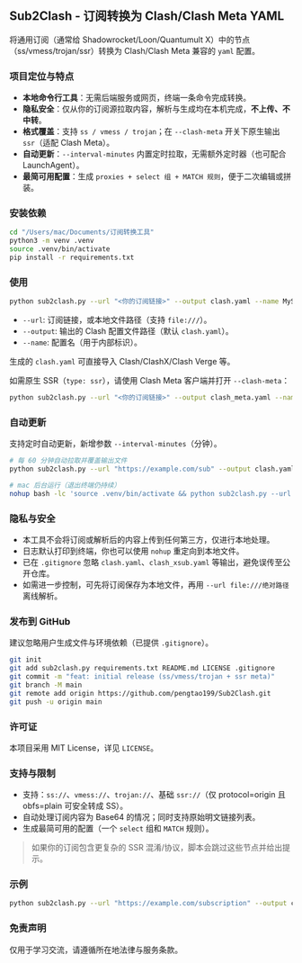 ## Sub2Clash - 订阅转换为 Clash/Clash Meta YAML

将通用订阅（通常给 Shadowrocket/Loon/Quantumult X）中的节点（ss/vmess/trojan/ssr）转换为 Clash/Clash Meta 兼容的 `yaml` 配置。

### 项目定位与特点

- **本地命令行工具**：无需后端服务或网页，终端一条命令完成转换。
- **隐私安全**：仅从你的订阅源拉取内容，解析与生成均在本机完成，**不上传、不中转**。
- **格式覆盖**：支持 `ss / vmess / trojan`；在 `--clash-meta` 开关下原生输出 `ssr`（适配 Clash Meta）。
- **自动更新**：`--interval-minutes` 内置定时拉取，无需额外定时器（也可配合 LaunchAgent）。
- **最简可用配置**：生成 `proxies + select 组 + MATCH 规则`，便于二次编辑或拼装。

### 安装依赖

```bash
cd "/Users/mac/Documents/订阅转换工具"
python3 -m venv .venv
source .venv/bin/activate
pip install -r requirements.txt
```

### 使用

```bash
python sub2clash.py --url "<你的订阅链接>" --output clash.yaml --name MySub
```

- `--url`: 订阅链接，或本地文件路径（支持 `file:///`）。
- `--output`: 输出的 Clash 配置文件路径（默认 `clash.yaml`）。
- `--name`: 配置名（用于内部标识）。

生成的 `clash.yaml` 可直接导入 Clash/ClashX/Clash Verge 等。

如需原生 SSR（`type: ssr`），请使用 Clash Meta 客户端并打开 `--clash-meta`：

```bash
python sub2clash.py --url "<你的订阅链接>" --output clash_meta.yaml --name MySub --clash-meta
```

### 自动更新

支持定时自动更新，新增参数 `--interval-minutes`（分钟）。

```bash
# 每 60 分钟自动拉取并覆盖输出文件
python sub2clash.py --url "https://example.com/sub" --output clash.yaml --name MySub --interval-minutes 60

# mac 后台运行（退出终端仍持续）
nohup bash -lc 'source .venv/bin/activate && python sub2clash.py --url "https://example.com/sub" --output clash.yaml --name MySub --interval-minutes 60' >/tmp/sub2clash.log 2>&1 &
```

### 隐私与安全

- 本工具不会将订阅或解析后的内容上传到任何第三方，仅进行本地处理。
- 日志默认打印到终端，你也可以使用 `nohup` 重定向到本地文件。
- 已在 `.gitignore` 忽略 `clash.yaml`、`clash_xsub.yaml` 等输出，避免误传至公开仓库。
- 如需进一步控制，可先将订阅保存为本地文件，再用 `--url file:///绝对路径` 离线解析。

### 发布到 GitHub

建议忽略用户生成文件与环境依赖（已提供 `.gitignore`）。

```bash
git init
git add sub2clash.py requirements.txt README.md LICENSE .gitignore
git commit -m "feat: initial release (ss/vmess/trojan + ssr meta)"
git branch -M main
git remote add origin https://github.com/pengtao199/Sub2Clash.git
git push -u origin main
```

### 许可证

本项目采用 MIT License，详见 `LICENSE`。

### 支持与限制

- 支持：`ss://`、`vmess://`、`trojan://`、基础 `ssr://`（仅 protocol=origin 且 obfs=plain 可安全转成 SS）。
- 自动处理订阅内容为 Base64 的情况；同时支持原始明文链接列表。
- 生成最简可用的配置（一个 `select` 组和 `MATCH` 规则）。

> 如果你的订阅包含更复杂的 SSR 混淆/协议，脚本会跳过这些节点并给出提示。

### 示例

```bash
python sub2clash.py --url "https://example.com/subscription" --output clash.yaml --name MyISP
```

### 免责声明

仅用于学习交流，请遵循所在地法律与服务条款。


